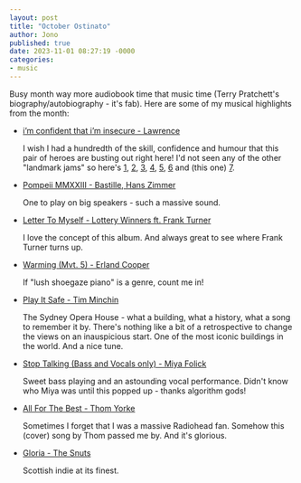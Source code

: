 ```yaml
---
layout: post
title: "October Ostinato"
author: Jono
published: true
date: 2023-11-01 08:27:19 -0000
categories: 
- music
---
```


Busy month way more audiobook time that music time  (Terry Pratchett's biography/autobiography - it's fab). Here are some of my musical highlights from the month:


* [i’m confident that i’m insecure - Lawrence](https://www.youtube.com/watch?v=aEV3TYREgkk)

	 I wish I had a hundredth of the skill, confidence and humour that this pair of heroes are busting out right here! I'd not seen any of the other "landmark jams" so here's [1](https://www.youtube.com/watch?v=29IOMUFGrak), [2](https://www.youtube.com/watch?v=FBt2pJlnTHw), [3](https://www.youtube.com/watch?v=OwpIgL5Cg9g), [4](https://www.youtube.com/watch?v=dIFLs4hNtHA), [5](https://www.youtube.com/watch?v=r5S5Lcels7c), [6](https://www.youtube.com/watch?v=K0Xpv3oOt_M) and (this one) [7](https://www.youtube.com/watch?v=aEV3TYREgkk).


* [Pompeii MMXXIII - Bastille, Hans Zimmer](https://www.youtube.com/watch?v=8nfhHBJQXOY)

	 One to play on big speakers - such a massive sound. 


* [Letter To Myself  - Lottery Winners ft. Frank Turner](https://www.youtube.com/watch?v=fz3Y2O-m5-w)

	 I love the concept of this album. And always great to see where Frank Turner turns up.


* [Warming (Mvt. 5) - Erland Cooper](https://www.youtube.com/watch?v=JA4AFEFyQN4)

	 If "lush shoegaze piano" is a genre, count me in!


* [Play It Safe - Tim Minchin](https://www.youtube.com/watch?v=l8ouigVtUvo)

	 The Sydney Opera House - what a building, what a history, what a song to remember it by. There's nothing like a bit of a retrospective to change the views on an inauspicious start. One of the most iconic buildings in the world. And a nice tune.


* [Stop Talking (Bass and Vocals only) - Miya Folick](https://www.youtube.com/watch?v=xzUkfIQPxBA)

	 Sweet bass playing and an astounding vocal performance. Didn't know who Miya was until this popped up - thanks algorithm gods!


* [All For The Best - Thom Yorke](https://www.youtube.com/watch?v=Yassj4iJK1k)

	 Sometimes I forget that I was a massive Radiohead fan. Somehow this (cover) song by Thom passed me by. And it's glorious. 


* [Gloria - The Snuts](https://www.youtube.com/watch?v=YOd58qHJeZA)

	 Scottish indie at its finest. 

